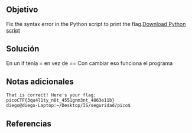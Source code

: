 ## Objetivo
Fix the syntax error in the Python script to print the flag.[Download Python script](https://artifacts.picoctf.net/c/5/fixme2.py)
## Solución
En un if tenía = en vez de ==
Con cambiar eso funciona el programa
## Notas adicionales
```
That is correct! Here's your flag: picoCTF{3qu4l1ty_n0t_4551gnm3nt_4863e11b}
diego@diego-Laptop:~/Desktop/IS/seguridad/pico$ 
```
## Referencias
